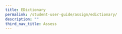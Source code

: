 ```yaml
---
title: EDictionary
permalink: /student-user-guide/assign/edictionary/
description: ""
third_nav_title: Assess
---
```


